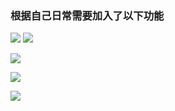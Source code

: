
### 根据自己日常需要加入了以下功能
<!-- ![](allFunc.png) -->
![](https://cdn.nlark.com/yuque/0/2020/png/221886/1606363596514-8625b637-6b94-438e-8198-73e67c9307cd.png?x-oss-process=image%2Fresize%2Cw_1466)
![](https://cdn.nlark.com/yuque/0/2020/gif/221886/1606363600066-56bfeafb-0c2f-4f39-904b-f5a5223de62d.gif)

![](https://cdn.nlark.com/yuque/0/2020/gif/221886/1606363598046-67d25f4f-c08a-405d-a279-9f14f63f5df9.gif)

![](https://cdn.nlark.com/yuque/0/2020/gif/221886/1606363604032-22aec9bd-4b75-47f9-8a2d-a117d6ddffbd.gif)

![](https://cdn.nlark.com/yuque/0/2020/gif/221886/1606363602374-4f59c4d2-c662-45c2-89e0-5c1e938d31ec.gif)



